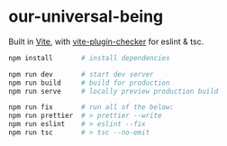 # our-universal-being

Built in [Vite](https://vitejs.dev/), with [vite-plugin-checker](https://github.com/fi3ework/vite-plugin-checker) for eslint & tsc.

```sh
npm install       # install dependencies

npm run dev       # start dev server
npm run build     # build for production
npm run serve     # locally preview production build

npm run fix       # run all of the below:
npm run prettier  # > prettier --write
npm run eslint    # > eslint --fix
npm run tsc       # > tsc --no-emit
```
